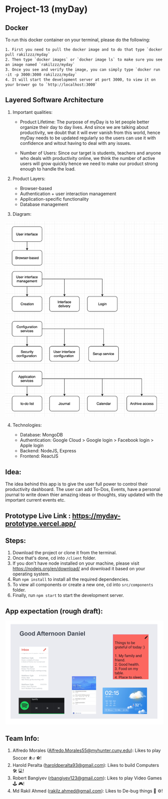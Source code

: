 # Project-13 (myDay)

## Docker

To run this docker container on your terminal, please do the following:

    1. First you need to pull the docker image and to do that type `docker pull rakilzzz/myday`
    2. Then type `docker images` or `docker image ls` to make sure you see an image named `rakilzzz/myday`
    3. Once you see and verify the image, you can simply type `docker run -it -p 3000:3000 rakilzzz/myday`
    4. It will start the development server at port 3000, to view it on your brower go to `http://localhost:3000`

## Layered Software Architecture

1. Important qualities: 

    -  Product Lifetime: The purpose of myDay is to let people better organize their day to day lives. And since we are talking about productivity, we doubt that it will ever  vanish from this world, hence myDay needs to be updated regularly so the users can use it with confidence and witout having to deal with any issues.  

    -  Number of Users: Since our target is students, teachers and anyone who deals with productivity online, we think the number of active users will grow quickly hence we need to make our product strong enough to handle the load. 

2. Product Layers: 

    -  Browser-based
    -  Authentication + user interaction management
    -  Application-specific functionality
    -  Database management

3. Diagram:

<img src="./images/Diagram.png">

4. Technologies:

    -  Database: MongoDB
    -  Authentication: Google Cloud > Google login > Facebook login > Apple login
    -  Backend: NodeJS, Express
    -  Frontend: ReactJS
## Idea:

The idea behind this app is to give the user full power to control their productivity dashboard. The user can add To-Dos, Events, have a personal journal to write down thier amazing ideas or thoughts, stay updated with the important current events etc. 

## Prototype Live Link : https://myday-prototype.vercel.app/

## Steps:

1. Download the project or clone it from the terminal.
2. Once that's done, cd into `/client` folder. 
3. If you don't have node installed on your machine, please visit https://nodejs.org/en/download/ and download it based on your operating system. 
4. Run `npm install` to install all the required dependencies.
5. To view all components or create a new one, cd into `src/components` folder. 
6. Finally, run `npm start` to start the development server. 

## App expectation (rough draft):

<img src="./images/myday.png">

## Team Info:

1. Alfredo Morales (Alfredo.Morales55@myhunter.cuny.edu): Likes to play Soccer ⛹️‍♂️ ⚽️!
2. Harold Peralta (haroldperalta93@gmail.com): Likes to build Computers 🛠 💻!
3. Robert Bangiyev (rbangiyev123@gmail.com): Likes to play Video Games 🕹 🎮!
4. Md Rakil Ahmed (rakilz.ahmed@gmail.com): Likes to De-bug things 🔨 ⚙️!

